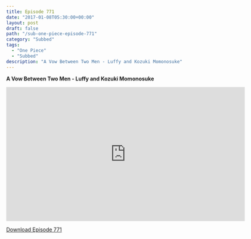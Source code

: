 ```yaml
---
title: Episode 771
date: "2017-01-08T05:30:00+00:00"
layout: post
draft: false
path: "/sub-one-piece-episode-771"
category: "Subbed"
tags:
  - "One Piece"
  - "Subbed"
description: "A Vow Between Two Men - Luffy and Kozuki Momonosuke"
---
```


**A Vow Between Two Men - Luffy and Kozuki Momonosuke**

<iframe width="640" height="360" src="https://www.rapidvideo.com/e/G6FRPGURQB" frameborder="0" marginwidth=0 marginheight=0 scrolling=no allowfullscreen></iframe>

<a href="http://ouo.io/qs/eCodkFEQ?s=https://rapidvid.to/d/https://www.rapidvideo.com/e/G6FRPGURQB">Download Episode 771</a>
